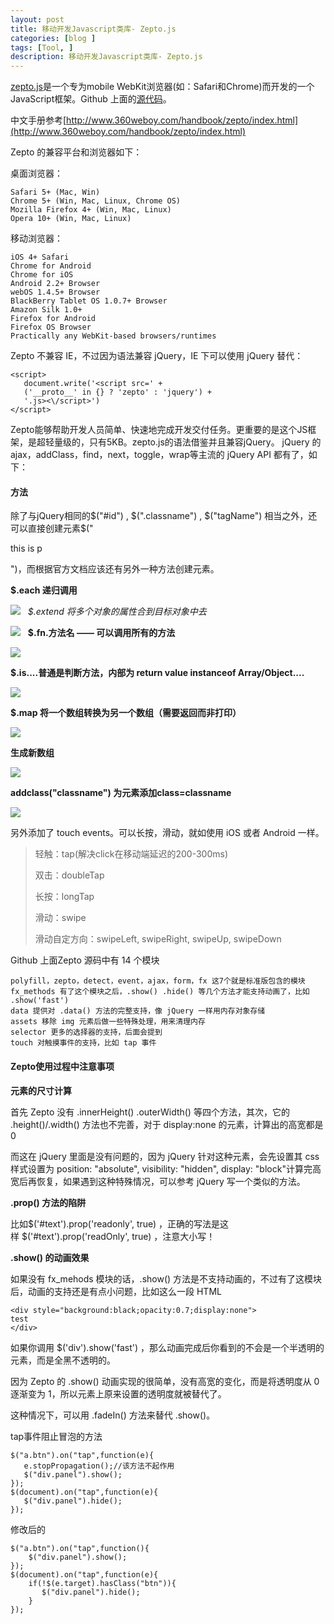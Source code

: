 ```yaml
---
layout: post
title: 移动开发Javascript类库- Zepto.js
categories: [blog ]
tags: [Tool, ]
description: 移动开发Javascript类库- Zepto.js
---
```


[zepto.js](http://zeptojs.com/)是一个专为mobile WebKit浏览器(如：Safari和Chrome)而开发的一个JavaScript框架。Github 上面的[源代码](https://github.com/madrobby/zepto)。

中文手册参考[http://www.360weboy.com/handbook/zepto/index.html](http://www.360weboy.com/handbook/zepto/index.html)

Zepto 的兼容平台和浏览器如下：

桌面浏览器：

	Safari 5+ (Mac, Win)
	Chrome 5+ (Win, Mac, Linux, Chrome OS)
	Mozilla Firefox 4+ (Win, Mac, Linux)
	Opera 10+ (Win, Mac, Linux)

移动浏览器：

	iOS 4+ Safari
	Chrome for Android
	Chrome for iOS
	Android 2.2+ Browser
	webOS 1.4.5+ Browser
	BlackBerry Tablet OS 1.0.7+ Browser
	Amazon Silk 1.0+
	Firefox for Android
	Firefox OS Browser
	Practically any WebKit-based browsers/runtimes

Zepto 不兼容 IE，不过因为语法兼容 jQuery，IE 下可以使用 jQuery 替代：

	<script>
	   document.write('<script src=' +
	   ('__proto__' in {} ? 'zepto' : 'jquery') +
	   '.js><\/script>')
	</script>

Zepto能够帮助开发人员简单、快速地完成开发交付任务。更重要的是这个JS框架，是超轻量级的，只有5KB。zepto.js的语法借鉴并且兼容jQuery。
jQuery 的 ajax，addClass，find，next，toggle，wrap等主流的 jQuery API 都有了，如下：

#### 方法

除了与jQuery相同的$("#id") , $(".classname") , $("tagName") 相当之外，还可以直接创建元素$("<p>this is p</p>")，而根据官方文档应该还有另外一种方法创建元素。

**$.each 递归调用**

![](http://websqq.org/wp-content/uploads/2014/05/6597689891215333211.png)
 
*$.extend 将多个对象的属性合到目标对象中去*

![](http://websqq.org/wp-content/uploads/2014/05/6597896599401359611.png)
 
**$.fn.方法名 —— 可以调用所有的方法**

![](http://websqq.org/wp-content/uploads/2014/05/6597608527354875823.png)

**$.is....普通是判断方法，内部为 return value instanceof Array/Object....**

![](http://websqq.org/wp-content/uploads/2014/05/6597894400378104258.png)

**$.map 将一个数组转换为另一个数组（需要返回而非打印）**

![](http://websqq.org/wp-content/uploads/2014/05/6597894400378104443.png)

**生成新数组**

![](http://websqq.org/wp-content/uploads/2014/05/6598224253866215573.png)

**addclass("classname") 为元素添加class=classname**

![](http://websqq.org/wp-content/uploads/2014/05/6597324853354410592.png)

另外添加了 touch events。可以长按，滑动，就如使用 iOS 或者 Android 一样。

> 轻触：tap(解决click在移动端延迟的200-300ms)
>
> 双击：doubleTap
>
> 长按：longTap
>
> 滑动：swipe
>
> 滑动自定方向：swipeLeft, swipeRight, swipeUp, swipeDown

Github 上面Zepto 源码中有 14 个模块

	polyfill，zepto，detect，event，ajax，form，fx 这7个就是标准版包含的模块
	fx_methods 有了这个模块之后，.show() .hide() 等几个方法才能支持动画了，比如 .show('fast')
	data 提供对 .data() 方法的完整支持，像 jQuery 一样用内存对象存储
	assets 移除 img 元素后做一些特殊处理，用来清理内存
	selector 更多的选择器的支持，后面会提到
	touch 对触摸事件的支持，比如 tap 事件

#### Zepto使用过程中注意事项

**元素的尺寸计算**

首先 Zepto 没有 .innerHeight() .outerWidth() 等四个方法，其次，它的 .height()/.width() 方法也不完善，对于 display:none 的元素，计算出的高宽都是 0

而这在 jQuery 里面是没有问题的，因为 jQuery 针对这种元素，会先设置其 css 样式设置为 position: "absolute", visibility: "hidden", display: "block"计算完高宽后再恢复，如果遇到这种特殊情况，可以参考 jQuery 写一个类似的方法。

**.prop() 方法的陷阱**

比如$('#text').prop('readonly', true) ，正确的写法是这样 $('#text').prop('readOnly', true) ，注意大小写！

**.show() 的动画效果**

如果没有 fx_mehods 模块的话，.show() 方法是不支持动画的，不过有了这模块后，动画的支持还是有点小问题，比如这么一段 HTML

	<div style="background:black;opacity:0.7;display:none">
	test
	</div>

如果你调用 $('div').show('fast') ，那么动画完成后你看到的不会是一个半透明的元素，而是全黑不透明的。

因为 Zepto 的 .show() 动画实现的很简单，没有高宽的变化，而是将透明度从 0 逐渐变为 1，所以元素上原来设置的透明度就被替代了。

这种情况下，可以用 .fadeIn() 方法来替代 .show()。

tap事件阻止冒泡的方法

	$("a.btn").on("tap",function(e){
	   e.stopPropagation();//该方法不起作用
	   $("div.panel").show();
	});
	$(document).on("tap",function(e){
	   $("div.panel").hide();
	});

修改后的

	$("a.btn").on("tap",function(){
	    $("div.panel").show();
	});
	$(document).on("tap",function(e){
	    if(!$(e.target).hasClass("btn")){
	       $("div.panel").hide();
	    }
	});
